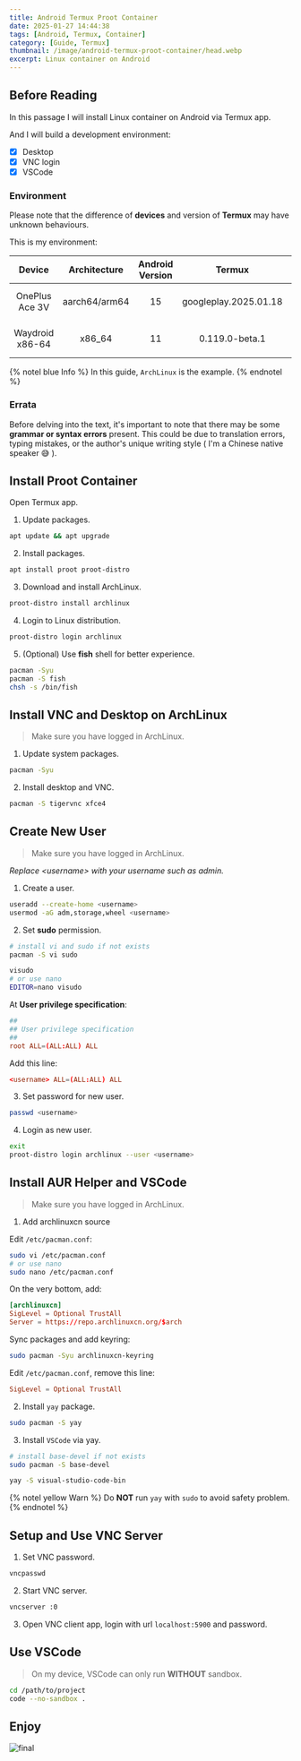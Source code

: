 ```yaml
---
title: Android Termux Proot Container
date: 2025-01-27 14:44:38
tags: [Android, Termux, Container]
category: [Guide, Termux]
thumbnail: /image/android-termux-proot-container/head.webp
excerpt: Linux container on Android
---
```


## Before Reading

In this passage I will install Linux container on Android via Termux app.

And I will build a development environment:

- [x] Desktop
- [x] VNC login
- [x] VSCode

### Environment

Please note that the difference of **devices** and version of **Termux** may have unknown behaviours.

This is my environment:

| Device          | Architecture  | Android Version | Termux                | VNC App                 |
|:---------------:|:-------------:|:---------------:|:---------------------:|:-----------------------:|
| OnePlus Ace 3V  | aarch64/arm64 | 15              | googleplay.2025.01.18 | RVNC Viewer 4.9.2.60169 |
| Waydroid x86-64 | x86_64        | 11              | 0.119.0-beta.1        | RVNC Viewer 4.9.2.60169 |

{% notel blue Info %}
In this guide, `ArchLinux` is the example.
{% endnotel %}

### Errata

Before delving into the text, it's important to note that there may be some **grammar or syntax errors**  present. This could be due to translation errors, typing mistakes, or the author's unique writing style ( I'm a Chinese native speaker 😅 ).

## Install Proot Container

Open Termux app.

1. Update packages.

```bash
apt update && apt upgrade
```

2. Install packages.

```bash
apt install proot proot-distro
```

3. Download and install ArchLinux.

```bash
proot-distro install archlinux
```

4. Login to Linux distribution.

```bash
proot-distro login archlinux
```

5. (Optional) Use **fish** shell for better experience.

```bash
pacman -Syu
pacman -S fish
chsh -s /bin/fish
```

## Install VNC and Desktop on ArchLinux

> Make sure you have logged in ArchLinux.

1. Update system packages.

```bash
pacman -Syu
```

2. Install desktop and VNC.

```bash
pacman -S tigervnc xfce4
```

## Create New User

> Make sure you have logged in ArchLinux.

*Replace \<username\> with your username such as admin.*

1. Create a user.

```bash
useradd --create-home <username>
usermod -aG adm,storage,wheel <username>
```

2. Set **sudo** permission.

```bash
# install vi and sudo if not exists
pacman -S vi sudo
```

```bash
visudo
# or use nano
EDITOR=nano visudo
```

At **User privilege specification**:

```conf
##
## User privilege specification
##
root ALL=(ALL:ALL) ALL
```

Add this line:

```conf
<username> ALL=(ALL:ALL) ALL
```

3. Set password for new user.

```bash
passwd <username>
```

4. Login as new user.

```bash
exit
proot-distro login archlinux --user <username>
```

## Install AUR Helper and VSCode

> Make sure you have logged in ArchLinux.

1. Add archlinuxcn source

Edit `/etc/pacman.conf`:

```bash
sudo vi /etc/pacman.conf
# or use nano
sudo nano /etc/pacman.conf
```

On the very bottom, add:

```conf
[archlinuxcn]
SigLevel = Optional TrustAll
Server = https://repo.archlinuxcn.org/$arch
```

Sync packages and add keyring:

```bash
sudo pacman -Syu archlinuxcn-keyring
```

Edit `/etc/pacman.conf`, remove this line:

```conf
SigLevel = Optional TrustAll
```

2. Install `yay` package.

```bash
sudo pacman -S yay
```

3. Install `VSCode` via yay.

```bash
# install base-devel if not exists
sudo pacman -S base-devel
```

```bash
yay -S visual-studio-code-bin
```

{% notel yellow Warn %}
Do **NOT** run `yay` with `sudo` to avoid safety problem.
{% endnotel %}

## Setup and Use VNC Server

1. Set VNC password.

```bash
vncpasswd
```

2. Start VNC server.

```bash
vncserver :0
```

3. Open VNC client app, login with url `localhost:5900` and password.

## Use VSCode

> On my device, VSCode can only run **WITHOUT** sandbox.

```bash
cd /path/to/project
code --no-sandbox .
```

## Enjoy

![final](final.webp)
